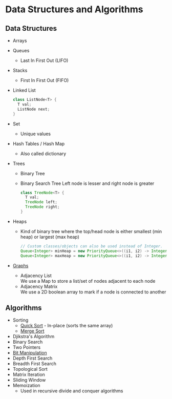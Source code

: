 # Data Structures and Algorithms

## Data Structures

- Arrays
- Queues
  - Last In First Out (LIFO)
- Stacks
  - First In First Out (FIFO)
- Linked List

  ```java
  class ListNode<T> {
    T val;
    ListNode next;
  }
  ```

- Set
  - Unique values
- Hash Tables / Hash Map
  - Also called dictionary
- Trees

  - Binary Tree
  - Binary Search Tree
    Left node is lesser and right node is greater

    ```java
    class TreeNode<T> {
      T val;
      TreeNode left;
      TreeNode right;
    }
    ```

- Heaps

  - Kind of binary tree where the top/head node is either smallest (min heap) or largest (max heap)

    ```java
    // Custom classes/objects can also be used instead of Integer.
    Queue<Integer> minHeap = new PriorityQueue<>((i1, i2) -> Integer.compare(i1, i2));
    Queue<Integer> maxHeap = new PriorityQueue<>((i1, i2) -> Integer.compare(i2, i1));
    ```

- [Graphs](./graphs.md)
  - Adjacency List\
    We use a Map to store a list/set of nodes adjacent to each node
  - Adjacency Matrix\
    We use a 2D boolean array to mark if a node is connected to another

## Algorithms

- Sorting
  - [Quick Sort](../dsa-ts/src/ds/quick-sort.ts) - In-place (sorts the same array)
  - [Merge Sort](../dsa-ts/src/ds/merge-sort.ts)
- Djikstra's Algorithm
- Binary Search
- Two Pointers
- [Bit Manipulation](https://www.youtube.com/watch?v=NLKQEOgBAnw)
- Depth First Search
- Breadth First Search
- Topological Sort
- Matrix Iteration
- Sliding Window
- Memoization
  - Used in recursive divide and conquer algorithms
